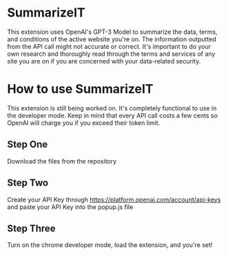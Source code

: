 # SummarizeIT
This extension uses OpenAI's GPT-3 Model to summarize the data, terms, and conditions of the active website you're on. The information outputted from the API call might not accurate or correct. It's important to do your own research and thoroughly read through the terms and services of any site you are on if you are concerned with your data-related security.

# How to use SummarizeIT
This extension is still being worked on. It's completely functional to use in the developer mode. Keep in mind that every API call costs a few cents so OpenAI will charge you if you exceed their token limit. 

## Step One
Download the files from the repository

## Step Two
Create your API Key through https://platform.openai.com/account/api-keys and paste your API Key into the popup.js file

## Step Three
Turn on the chrome developer mode, load the extension, and you're set!
